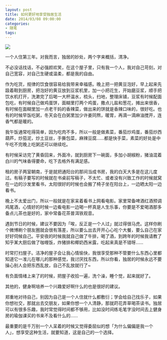 ```yaml
---
layout: post
title: 如何更好地享受独居生活
date: 2014/03/08 09:00:00
categories:
- 随笔
tags:
---
```


![](http://pics.naaln.com/blog/2019-05-14-123520.jpg-basicBlog)

一个人住第三年。对我而言，独居的妙处，两个字来概括，清净。

不必没话找话，不必强颜欢笑，在这个屋子里，只有我一个人，我对自己苛刻，对自己宽容，对自己生硬或温柔，都是我的自由。

作为吃货，规律的饮食很容易给我带来幸福感。晚上把一把黄豆泡好，早上起来先趿着鞋到厨房，把泡好的黄豆放到豆浆机里，加一小把花生，开始磨豆浆，顺手把饮水机打开，洗漱完了后喝一大杯温水，梳头，扫地，整理床铺，豆浆有时候配面包吃，有时候自己做鸡蛋饼，面糊里打两个鸡蛋，撒点儿盐和葱花，摊出来很香，有时候在面糊里加一点老干妈的香辣菜，做出来的饼就是香辣口味的，很好吃。也有的时候早饭吃粥，冬天会在白粥里加少许姜同熬，暖胃，再滴一滴麻油搅开，连香气都是暖的。

我午饭通常吃得简单，因为吃肉不多，所以一般是做素菜，番茄炒鸡蛋，番茄炒西葫芦，炒茄泥，炒土豆丝，手撕包菜，麻辣豆腐……都是快手菜，素菜的好处是中午吃不完晚上吃粥还可以继续吃。

有时候采访完了黄昏回来，外面冷，就到厨房下一碗面，多加小胡椒粉，猪油混着白川的气味香得要命，吃下去格外有满足感。

租的房子两室朝南，于是就把通阳台的那间当成书房，我的白天大多是在这儿度过。有稿子要写的时候就在书桌前写稿子，不太忙、或者没有兴致工作的时候就窝在一边的沙发里看书，太阳很好的时候也会搬了椅子坐在阳台上，一边晒太阳一边看书。

晚上不太爱出门，所以一般就是在家呆着看书上网看电影。家里常备啤酒红酒预调鸡尾酒，心情好的时候一边看电影一边喝一杯真是人生乐事，你要是不爱喝酒那多备点儿茶也是好的，家中常备花茶普洱铁观音。

遇到节日的时候，建议不要因为「唉，反正是一个人过」就过得很马虎。这样你刷个微博刷个朋友圈就会很有落差，所以要么出去开开心心吃个大餐，要么自己在家好好伺候自己。平安夜的时候我就自己做了牛排，喝了酒，到跨年的时候我请教了知乎某大厨后做了咖喱饭，炸猪排和椰奶西米露，吃起来真是不错呀……

时常打扫屋子。洁净的屋子会让我心情愉快，我很享受那种不管要什么东西心里都知道它一准儿在哪儿的那种感觉，我讨厌找东西，所以你看，独居的时候永远不要操心别人会把东西乱放，自己不乱放就行了~

有负面情绪上来了的时候，把屋子收拾一遍，洗个澡，睡个觉，起来就好了。

其他的，健身啊培养一个兴趣爱好啊什么的也是很好的建议。

郑重地对待自己，别因为自己是一个人住就什么都敷衍；学会给自己找乐子，如果你想社交，那就出去交朋友，如果你想一个人清静，那就莳花弄草喝茶读书。独居可以有很多乐趣，我时常觉得时间都不够用，比如没时间练毛笔字没时间去上健身房的瑜伽课买的书来不及看什么的……

最重要的是千万别一个人呆着的时候又觉得委屈似的想「为什么偏偏是我一个人」，想享受这种生活，就要知道，这是自己的一个选择。
